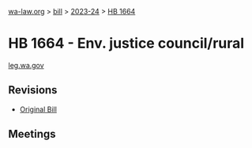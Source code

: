 [wa-law.org](/) > [bill](/bill/) > [2023-24](/bill/2023-24/) > [HB 1664](/bill/2023-24/hb/1664/)

# HB 1664 - Env. justice council/rural
[leg.wa.gov](https://app.leg.wa.gov/billsummary?BillNumber=1664&Year=2023&Initiative=false)

## Revisions
* [Original Bill](1/)

## Meetings